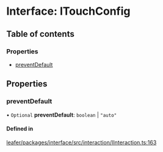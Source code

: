# Interface: ITouchConfig

## Table of contents

### Properties

- [preventDefault](ITouchConfig.md#preventdefault)

## Properties

### preventDefault

• `Optional` **preventDefault**: `boolean` \| ``"auto"``

#### Defined in

[leafer/packages/interface/src/interaction/IInteraction.ts:163](https://github.com/leaferjs/leafer/blob/27e942d/packages/interface/src/interaction/IInteraction.ts#L163)
